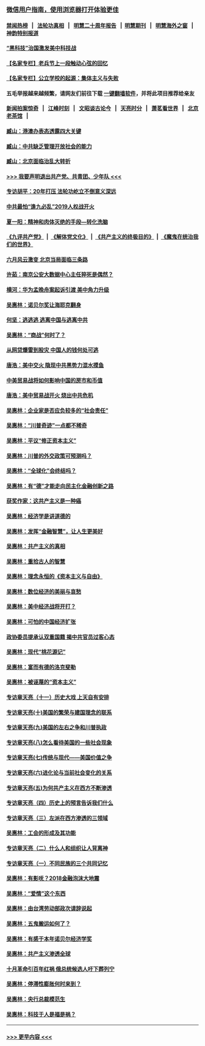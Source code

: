 ### [微信用户指南，使用浏览器打开体验更佳](https://github.com/gfw-breaker/banned-news1/blob/master/indexes/wechat-guide.md?t=0)
#### [禁闻热榜](热点新闻.md?t=0)  &nbsp;&nbsp;|&nbsp;&nbsp; [法轮功真相](https://github.com/gfw-breaker/truth/blob/master/README.md?t=0) &nbsp;&nbsp;|&nbsp;&nbsp; [明慧二十周年报告](https://github.com/gfw-breaker/mh-reports/blob/master/README.md?t=0) &nbsp;&nbsp;|&nbsp;&nbsp;[明慧期刊](https://github.com/gfw-breaker/mh-qikan) &nbsp;&nbsp;|&nbsp;&nbsp; [明慧海外之窗](https://github.com/gfw-breaker/mh-news/blob/master/README.md?t=0) &nbsp;&nbsp;|&nbsp;&nbsp; [神韵特别报道](https://github.com/gfw-breaker/mh-news/blob/master/shenyun.md?t=0)
#### [“黑科技”治国激发美中科技战](../pages/nsc423/n11638056.md?t=02071322) 
#### [【名家专栏】老兵节上一段触动心弦的回忆](../pages/nsc423/n11646016.md?t=02071322) 
#### [【名家专栏】公立学校的起源：集体主义与失败](../pages/nsc423/n11601833.md?t=02071322) 
#### 五毛举报越来越频繁，请网友们前往下载 [一键翻墙软件](https://github.com/gfw-breaker/ssr-accounts)，并将此项目推荐给亲友
#### [新闻拍案惊奇](https://github.com/gfw-breaker/banned-news1/blob/master/pages/link4.md) &nbsp;&nbsp;|&nbsp;&nbsp; [江峰时刻](https://github.com/gfw-breaker/banned-news1/blob/master/pages/link4.md) &nbsp;&nbsp;|&nbsp;&nbsp; [文昭谈古论今](https://github.com/gfw-breaker/banned-news1/blob/master/pages/link4.md) &nbsp;&nbsp;|&nbsp;&nbsp; [天亮时分](https://github.com/gfw-breaker/banned-news1/blob/master/pages/link4.md) &nbsp;&nbsp;|&nbsp;&nbsp; [萧茗看世界](https://github.com/gfw-breaker/banned-news1/blob/master/pages/link4.md) &nbsp;&nbsp;|&nbsp;&nbsp; [北京老茶馆](https://github.com/gfw-breaker/banned-news1/blob/master/pages/link4.md) &nbsp;&nbsp;|&nbsp;&nbsp; 
#### [臧山：港澳办表态透露四大关键](../pages/nsc423/n11421628.md?t=02071322) 
#### [臧山：中共缺乏管理开放社会的能力](../pages/nsc423/n11407457.md?t=02071322) 
#### [臧山：北京面临治乱大转折](../pages/nsc423/n11406895.md?t=02071322) 
#### [>>> 我要声明退出共产党、共青团、少年队 <<<](https://github.com/begood0513/goodnews/blob/master/quit/letter.md) 
#### [专访胡平：20年打压 法轮功屹立不倒意义深远](../pages/nsc423/n11398800.md?t=02071322) 
#### [中共最怕“逢九必乱”2019人权战开火](../pages/nsc423/n11385248.md?t=02071322) 
#### [夏一阳：精神和肉体灭绝的手段—转化洗脑](../pages/nsc423/n11368250.md?t=02071322) 
#### [《九评共产党》](https://github.com/begood0513/9ping.md/blob/master/README.md) &nbsp;|&nbsp; [《解体党文化》](../../../../jtdwh.md/blob/master/README.md)  &nbsp;|&nbsp; [《共产主义的终极目的》](../../../../gczydzjmd.md/blob/master/README.md) &nbsp;|&nbsp; [《魔鬼在统治我们的世界》](../../../../mgztzwmdsj.md/blob/master/README.md) 
#### [六月风云激变 北京当局面临三条路](../pages/nsc423/n11313668.md?t=02071322) 
#### [许茹：南京公安大数据中心主任猝死是偶然？](../pages/nsc423/n11064744.md?t=02071322) 
#### [横河：华为孟晚舟案起诉引渡 美中角力升级](../pages/nsc423/n11027230.md?t=02071322) 
#### [吴惠林：诺贝尔奖让海耶克翻身](../pages/nsc423/n10890049.md?t=02071322) 
#### [何坚：逃逃逃 逃离中国与逃离中共](../pages/nsc423/n10592891.md?t=02071322) 
#### [吴惠林：“商战”何时了？](../pages/nsc423/n10573558.md?t=02071322) 
#### [从网贷爆雷到股灾 中国人的钱何处可逃](../pages/nsc423/n10572800.md?t=02071322) 
#### [唐浩：美中交火 隐现中共黑势力混水摸鱼](../pages/nsc423/n10544040.md?t=02071322) 
#### [中美贸易战将如何影响中国的房市和币值](../pages/nsc423/n10543697.md?t=02071322) 
#### [唐浩：美中贸易战开火 烧出中共危机](../pages/nsc423/n10540126.md?t=02071322) 
#### [吴惠林：企业家是否应负较多的“社会责任”](../pages/nsc423/n10535022.md?t=02071322) 
#### [吴惠林：“川普奇迹”一点都不稀奇](../pages/nsc423/n10512808.md?t=02071322) 
#### [吴惠林：平议“修正资本主义”](../pages/nsc423/n10495724.md?t=02071322) 
#### [吴惠林：川普的外交政策可预测吗？](../pages/nsc423/n10462387.md?t=02071322) 
#### [吴惠林：“全球化”会终结吗？](../pages/nsc423/n10452838.md?t=02071322) 
#### [吴惠林：有“德”才能走向民主化金融创新之路](../pages/nsc423/n10432292.md?t=02071322) 
#### [获奖作家：这共产主义是一种癌](../pages/nsc423/n10431541.md?t=02071322) 
#### [吴惠林：经济学是讲道德的](../pages/nsc423/n10398014.md?t=02071322) 
#### [吴惠林：发挥“金融智慧”，让人生更美好](../pages/nsc423/n10375019.md?t=02071322) 
#### [吴惠林：共产主义的真相](../pages/nsc423/n10351394.md?t=02071322) 
#### [吴惠林：重拾古人的智慧](../pages/nsc423/n10337691.md?t=02071322) 
#### [吴惠林：理念永恒的《资本主义与自由》](../pages/nsc423/n10316274.md?t=02071322) 
#### [吴惠林：数位经济的美丽与哀愁](../pages/nsc423/n10292946.md?t=02071322) 
#### [吴惠林：美中经济战将开打？](../pages/nsc423/n10258825.md?t=02071322) 
#### [吴惠林：可怕的中国经济扩张](../pages/nsc423/n10219147.md?t=02071322) 
#### [政协委员提承认双重国籍 揭中共官员过客心态](../pages/nsc423/n10208809.md?t=02071322) 
#### [吴惠林：现代“桃花源记”](../pages/nsc423/n10185234.md?t=02071322) 
#### [吴惠林：富而有德的洛克斐勒](../pages/nsc423/n10142264.md?t=02071322) 
#### [吴惠林：被诬蔑的“资本主义”](../pages/nsc423/n10124816.md?t=02071322) 
#### [专访章天亮（十一）历史大戏 上天自有安排](../pages/nsc423/n10094905.md?t=02071322) 
#### [专访章天亮(十)美国的繁荣与建国理念的联系](../pages/nsc423/n10094899.md?t=02071322) 
#### [专访章天亮(九)美国的左右之争和川普执政](../pages/nsc423/n10094889.md?t=02071322) 
#### [专访章天亮(八)怎么看待美国的一些社会现象](../pages/nsc423/n10094857.md?t=02071322) 
#### [专访章天亮(七)传统与现代——美国价值之争](../pages/nsc423/n10093140.md?t=02071322) 
#### [专访章天亮(六)进化论与当前社会变化的关系](../pages/nsc423/n10092036.md?t=02071322) 
#### [专访章天亮(五)为何共产主义在西方不断渗透](../pages/nsc423/n10083620.md?t=02071322) 
#### [专访章天亮（四）历史上的预言告诉我们什么](../pages/nsc423/n10083606.md?t=02071322) 
#### [专访章天亮（三）左派在西方渗透的三领域](../pages/nsc423/n10081115.md?t=02071322) 
#### [吴惠林：工会的形成及其功能](../pages/nsc423/n10080633.md?t=02071322) 
#### [专访章天亮（二）什么人和组织让人背离神](../pages/nsc423/n10076637.md?t=02071322) 
#### [专访章天亮（一）不同民族的三个共同记忆](../pages/nsc423/n10074188.md?t=02071322) 
#### [吴惠林：有影呒？2018金融泡沫大地震](../pages/nsc423/n10040534.md?t=02071322) 
#### [吴惠林：“爱情”这个东西](../pages/nsc423/n10019423.md?t=02071322) 
#### [吴惠林：由台湾劳动部政次请辞说起](../pages/nsc423/n9979679.md?t=02071322) 
#### [吴惠林：五鬼搬运如何了？](../pages/nsc423/n9925338.md?t=02071322) 
#### [吴惠林：有感于本年诺贝尔经济学奖](../pages/nsc423/n9871883.md?t=02071322) 
#### [吴惠林：共产主义渗透全球](../pages/nsc423/n9812748.md?t=02071322) 
#### [十月革命引百年红祸 俄总统候选人吁下葬列宁](../pages/nsc423/n9810182.md?t=02071322) 
#### [吴惠林：停滞性膨胀何时来到？](../pages/nsc423/n9764136.md?t=02071322) 
#### [吴惠林：央行总裁模范生](../pages/nsc423/n9728134.md?t=02071322) 
#### [吴惠林：科技于人是福是祸？](../pages/nsc423/n9672982.md?t=02071322) 

----
#### [ >>> 更早内容 <<< ](../indexes/nsc423-earlier.md)
